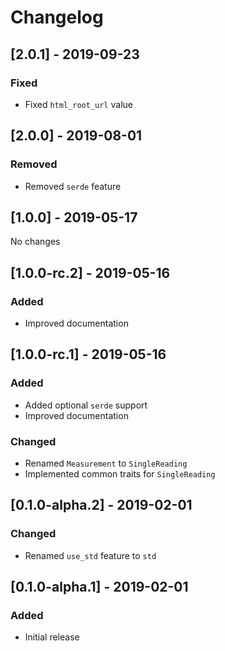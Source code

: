 # Changelog

## [2.0.1] - 2019-09-23

### Fixed

- Fixed `html_root_url` value

## [2.0.0] - 2019-08-01

### Removed

- Removed `serde` feature

## [1.0.0] - 2019-05-17

No changes

## [1.0.0-rc.2] - 2019-05-16

### Added

- Improved documentation

## [1.0.0-rc.1] - 2019-05-16

### Added

- Added optional `serde` support
- Improved documentation

### Changed

- Renamed `Measurement` to `SingleReading`
- Implemented common traits for `SingleReading`

## [0.1.0-alpha.2] - 2019-02-01

### Changed

- Renamed `use_std` feature to `std`

## [0.1.0-alpha.1] - 2019-02-01

### Added

- Initial release
